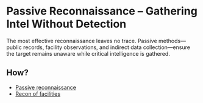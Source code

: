 # Passive Reconnaissance – Gathering Intel Without Detection

The most effective reconnaissance leaves no trace. Passive methods—public records, facility observations, and indirect 
data collection—ensure the target remains unaware while critical intelligence is gathered.

## How?

* [Passive reconnaissance](osint.md)
* [Recon of facilities](facilities.md)

